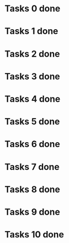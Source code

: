 # Tasks 0 done
# Tasks 1 done
# Tasks 2 done
# Tasks 3 done
# Tasks 4 done
# Tasks 5 done
# Tasks 6 done
# Tasks 7 done
# Tasks 8 done
# Tasks 9 done
# Tasks 10 done

